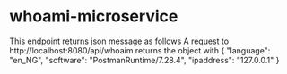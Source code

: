 # whoami-microservice
This endpoint returns json message as follows A request to http://localhost:8080/api/whoaim returns the object with { "language": "en_NG", "software": "PostmanRuntime/7.28.4", "ipaddress": "127.0.0.1" }
